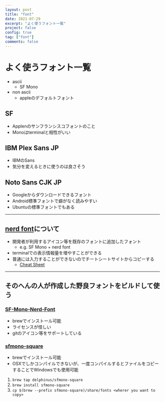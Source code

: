 ```yaml
---
layout: post
title: "font"
date: 2021-07-29
excerpt: "よく使うフォント一覧"
project: false
config: true
tag: ["font"]
comments: false
---
```


# よく使うフォント一覧
 - ascii
   - SF Mono
 - non ascii
   - appleのデフォルトフォント

## SF
 - Applenのサンフランシスコフォントのこと
 - Monoはterminalと相性がいい

## IBM Plex Sans JP
 - IBMのSans
 - 気分を変えるときに使うのは良さそう

## Noto Sans CJK JP
 - Googleからダウンロードできるフォント
 - Android標準フォントで癖がなく読みやすい
 - Ubuntuの標準フォントでもある

---

## [nerd font](https://www.nerdfonts.com/)について
 - 開発者が利用するアイコン等を既存のフォントに追加したフォント
   - e.g. SF Mono + nerd font
 - terminalでの表示情報量を増やすことができる
 - 普通には入力することができないのでチートシートサイトからコピーする
   - [Cheat Sheet](https://www.nerdfonts.com/cheat-sheet)

--- 

## そのへんの人が作成した野良フォントをビルドして使う

### [SF-Mono-Nerd-Font](https://github.com/epk/SF-Mono-Nerd-Font)
 - brewでインストール可能
 - ライセンスが怪しい
 - gitのアイコン等をサポートしている

### [sfmono-square](https://github.com/delphinus/homebrew-sfmono-square)
 - brewでインストール可能 
 - OSXでしかコンパイルできないが、一度コンパイルするとファイルをコピーすることでWindowsでも使用可能  

 1. `brew tap delphinus/sfmono-square`
 2. `brew install sfmono-square`
 3. `cp $(brew --prefix sfmono-square)/share/fonts <wherer you want to copy>`

